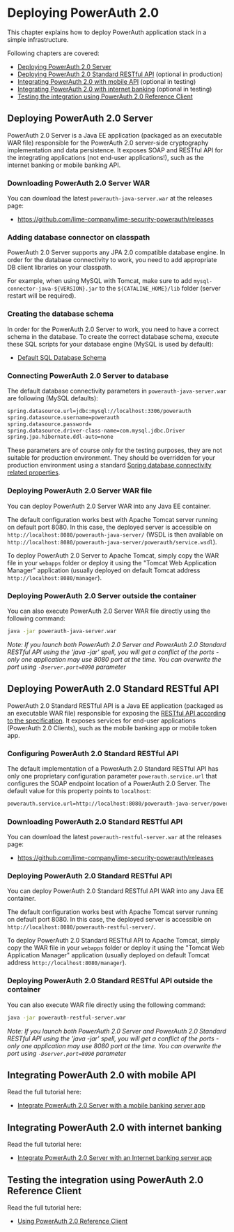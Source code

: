 # Deploying PowerAuth 2.0

This chapter explains how to deploy PowerAuth application stack in a simple infrastructure.

Following chapters are covered:

- [Deploying PowerAuth 2.0 Server](#deploying-powerauth-20-server)
- [Deploying PowerAuth 2.0 Standard RESTful API](#deploying-powerauth-20-standard-restful-api) (optional in production)
- [Integrating PowerAuth 2.0 with mobile API](#integrating-powerauth-20-with-mobile-api) (optional in testing)
- [Integrating PowerAuth 2.0 with internet banking](#integrating-powerauth-20-with-internet-banking) (optional in testing)
- [Testing the integration using PowerAuth 2.0 Reference Client](#testing-the-integration-using-powerauth-20-reference-client)

## Deploying PowerAuth 2.0 Server

PowerAuth 2.0 Server is a Java EE application (packaged as an executable WAR file) responsible for the PowerAuth 2.0 server-side cryptography implementation and data persistence. It exposes SOAP and RESTful API for the integrating applications (not end-user applications!), such as the internet banking or mobile banking API.

### Downloading PowerAuth 2.0 Server WAR

You can download the latest `powerauth-java-server.war` at the releases page:

- https://github.com/lime-company/lime-security-powerauth/releases

### Adding database connector on classpath

PowerAuth 2.0 Server supports any JPA 2.0 compatible database engine. In order for the database connectivity to work, you need to add appropriate DB client libraries on your classpath.

For example, when using MySQL with Tomcat, make sure to add `mysql-connector-java-${VERSION}.jar` to the `${CATALINE_HOME}/lib` folder (server restart will be required).

### Creating the database schema

In order for the PowerAuth 2.0 Server to work, you need to have a correct schema in the database. To create the correct database schema, execute these SQL scripts for your database engine (MySQL is used by default):

- [Default SQL Database Schema](https://github.com/lime-company/lime-security-powerauth/tree/master/powerauth-docs/sql)

### Connecting PowerAuth 2.0 Server to database

The default database connectivity parameters in `powerauth-java-server.war` are following (MySQL defaults):

```sh
spring.datasource.url=jdbc:mysql://localhost:3306/powerauth
spring.datasource.username=powerauth
spring.datasource.password=
spring.datasource.driver-class-name=com.mysql.jdbc.Driver
spring.jpa.hibernate.ddl-auto=none
```

These parameters are of course only for the testing purposes, they are not suitable for production environment. They should be overridden for your production environment using a standard [Spring database connectivity related properties](https://docs.spring.io/spring-boot/docs/current/reference/html/boot-features-sql.html#boot-features-connect-to-production-database).

### Deploying PowerAuth 2.0 Server WAR file

You can deploy PowerAuth 2.0 Server WAR into any Java EE container.

The default configuration works best with Apache Tomcat server running on default port 8080. In this case, the deployed server is accessible on `http://localhost:8080/powerauth-java-server/` (WSDL is then available on `http://localhost:8080/powerauth-java-server/powerauth/service.wsdl`).

To deploy PowerAuth 2.0 Server to Apache Tomcat, simply copy the WAR file in your `webapps` folder or deploy it using the "Tomcat Web Application Manager" application (usually deployed on default Tomcat address `http://localhost:8080/manager`).

### Deploying PowerAuth 2.0 Server outside the container

You can also execute PowerAuth 2.0 Server WAR file directly using the following command:

```bash
java -jar powerauth-java-server.war
```

_Note: If you launch both PowerAuth 2.0 Server and PowerAuth 2.0 Standard RESTful API using the 'java -jar' spell, you will get a conflict of the ports - only one application may use 8080 port at the time. You can overwrite the port using `-Dserver.port=8090` parameter_

## Deploying PowerAuth 2.0 Standard RESTful API

PowerAuth 2.0 Standard RESTful API is a Java EE application (packaged as an executable WAR file) responsible for exposing the [RESTful API according to the specification](https://github.com/lime-company/lime-security-powerauth/blob/master/powerauth-docs/source/api.md). It exposes services for end-user applications (PowerAuth 2.0 Clients), such as the mobile banking app or mobile token app.

### Configuring PowerAuth 2.0 Standard RESTful API

The default implementation of a PowerAuth 2.0 Standard RESTful API has only one proprietary configuration parameter `powerauth.service.url` that configures the SOAP endpoint location of a PowerAuth 2.0 Server. The default value for this property points to `localhost`:

```bash
powerauth.service.url=http://localhost:8080/powerauth-java-server/powerauth
```

### Downloading PowerAuth 2.0 Standard RESTful API

You can download the latest `powerauth-restful-server.war` at the releases page:

- https://github.com/lime-company/lime-security-powerauth/releases

### Deploying PowerAuth 2.0 Standard RESTful API

You can deploy PowerAuth 2.0 Standard RESTful API WAR into any Java EE container.

The default configuration works best with Apache Tomcat server running on default port 8080. In this case, the deployed server is accessible on `http://localhost:8080/powerauth-restful-server/`.

To deploy PowerAuth 2.0 Standard RESTful API to Apache Tomcat, simply copy the WAR file in your `webapps` folder or deploy it using the "Tomcat Web Application Manager" application (usually deployed on default Tomcat address `http://localhost:8080/manager`).

### Deploying PowerAuth 2.0 Standard RESTful API outside the container

You can also execute WAR file directly using the following command:

```bash
java -jar powerauth-restful-server.war
```

_Note: If you launch both PowerAuth 2.0 Server and PowerAuth 2.0 Standard RESTful API using the 'java -jar' spell, you will get a conflict of the ports - only one application may use 8080 port at the time. You can overwrite the port using `-Dserver.port=8090` parameter_

## Integrating PowerAuth 2.0 with mobile API

Read the full tutorial here:

- [Integrate PowerAuth 2.0 Server with a mobile banking server app](https://github.com/lime-company/lime-security-powerauth/blob/master/powerauth-docs/source/tutorial/mobile-api.md)

## Integrating PowerAuth 2.0 with internet banking

Read the full tutorial here:

- [Integrate PowerAuth 2.0 Server with an Internet banking server app](https://github.com/lime-company/lime-security-powerauth/blob/master/powerauth-docs/source/tutorial/internet-banking.md)

## Testing the integration using PowerAuth 2.0 Reference Client

Read the full tutorial here:

- [Using PowerAuth 2.0 Reference Client](https://github.com/lime-company/lime-security-powerauth/blob/master/powerauth-docs/source/tutorial/console-client-app.md)
